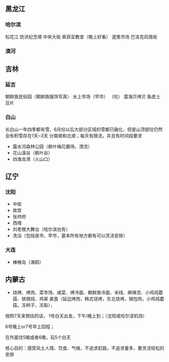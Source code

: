 ## 黑龙江
### 哈尔滨
松花江
防洪纪念塔
中央大街
索菲亚教堂（晚上好看）
道里市场
巴洛克风情街 

### 漠河

## 吉林
### 延吉
朝鲜族民俗园（朝鲜族服饰写真）
水上市场（早市）
（吃）
震海贝烤贝
鱼皮土豆片

### 白山
长白山一年四季都有雪，6月份以后大部分区域的雪都已融化，但是山顶部位仍然会有积雪存在1天~3天
分南坡和北坡；每天有限流，并且有时间段要求

- 露水河森林公园（枫叶梅花鹿场、漂流）
- 花山溪谷（枫叶谷）
- 四海龙湾（火山口）

## 辽宁
### 沈阳
- 中街
- 故宫
- 张帅府
- 西塔
- 刘老根大舞台（哈尔滨也有）
- 洗浴（包括夜市、早市，基本所有地方都有可以灵活安排）
### 大连
- 棒棰岛（海鸥）

## 内蒙古


- 烧烤、烤肉、菜市场、咸菜、烤冷面、朝鲜族冷面、米线、麻辣烫、小鸡炖蘑菇、铁锅炖、鸡架
美食（延边烤肉，韩式烧烤，东北烧烤，锅包肉，小鸡炖蘑菇，冻柿子，冻梨），


按照7天来预估的话，
1号白天出发，下午/晚上到；（沈阳或哈尔滨机场） 

6号晚上or7号早上回程；

在外面住5晚或者6晚，玩5个白天

核心目的：感受风土人情、饮食、气候，不追求赶路，不追求量多，要灵活轻松的安排